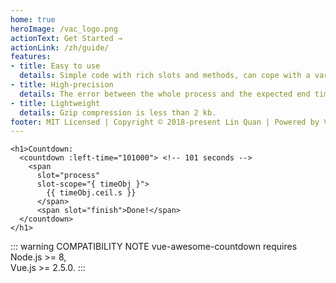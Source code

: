```yaml
---
home: true
heroImage: /vac_logo.png
actionText: Get Started →
actionLink: /zh/guide/
features:
- title: Easy to use
  details: Simple code with rich slots and methods, can cope with a variety of scenarios.
- title: High-precision
  details: The error between the whole process and the expected end time is only 1-3 milliseconds.
- title: Lightweight
  details: Gzip compression is less than 2 kb.
footer: MIT Licensed | Copyright © 2018-present Lin Quan | Powered by Vuepress
---
```

<template>
<ClientOnly>
<h1>Countdown: 
  <countdown :left-time="101000"> <!-- 101 seconds -->
    <span
      slot="process"
      slot-scope="{ timeObj }">
        {{ timeObj.ceil.s }}
      </span>
      <span slot="finish">Done!</span>
  </countdown>
</h1>
</ClientOnly>
</template>

``` vue
<h1>Countdown: 
  <countdown :left-time="101000"> <!-- 101 seconds -->
    <span
      slot="process"
      slot-scope="{ timeObj }">
        {{ timeObj.ceil.s }}
      </span>
      <span slot="finish">Done!</span>
  </countdown>
</h1>
```

::: warning COMPATIBILITY NOTE
vue-awesome-countdown requires Node.js >= 8, <br>
Vue.js >= 2.5.0.
:::
